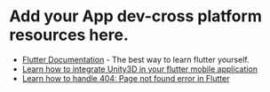 # Add your App dev-cross platform resources here.

- [Flutter Documentation](https://flutter.dev/docs) - The best way to learn flutter yourself.
- [Learn how to integrate Unity3D in your flutter mobile application](https://morioh.com/p/2c3ebe873635)
- [Learn how to handle 404: Page not found error in Flutter](https://medium.com/flutter/handling-404-page-not-found-error-in-flutter-731f5a9fba29)
